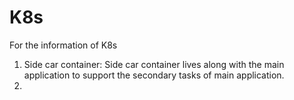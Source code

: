 # K8s
For the information of K8s 

1. Side car container:
   Side car container lives along with the main application to support the secondary tasks of main application.
2. 
